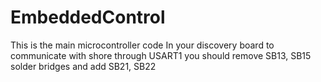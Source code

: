 # EmbeddedControl
This is the main microcontroller code
In your discovery board to communicate with shore through USART1 you should remove SB13, SB15 solder bridges and add SB21, SB22
